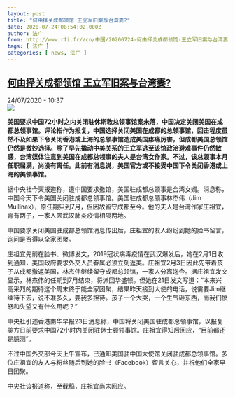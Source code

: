 ```yaml
---
layout: post
title: "何由择关成都领馆 王立军旧案与台湾妻?"
date: 2020-07-24T08:54:02.000Z
author: 法广
from: http://www.rfi.fr//cn/中国/20200724-何由择关成都领馆-王立军旧案与台湾妻
tags: [ 法广 ]
categories: [ news, 法广 ]
---
```

<!--1595580842000-->
[何由择关成都领馆 王立军旧案与台湾妻?](http://www.rfi.fr//cn/%E4%B8%AD%E5%9B%BD/20200724-%E4%BD%95%E7%94%B1%E6%8B%A9%E5%85%B3%E6%88%90%E9%83%BD%E9%A2%86%E9%A6%86-%E7%8E%8B%E7%AB%8B%E5%86%9B%E6%97%A7%E6%A1%88%E4%B8%8E%E5%8F%B0%E6%B9%BE%E5%A6%BB)
------

<div>
<div>24/07/2020 - 10:37</div><img src="https://s.rfi.fr/media/display/f38d4628-cd7e-11ea-b275-005056bf87d6/w:310/p:16x9/e277aed23d2c00587472aa39bf219634e8675d5a.jpg"><p><strong>美国要求中国72小时之内关闭驻休斯敦总领事馆案未落，中国决定关闭美国在成都总领事馆。评论指作为报复，中国选择关闭美国在成都的总领事馆，回击程度虽然不及如果下令关闭香港或上海的总领事馆造成美国疼痛厉害，但成都美国总领馆仍然是微妙选择。除了早先撬动中美关系的王立军逃至该馆政治避难事件仍然敏感，台湾媒体注意到美国在成都总领事的夫人是台湾女作家。不过，该总领事本月任职届满，尚没有离任。此前有消息说，美国官方或不接受中国下令关闭香港或上海的美领事馆。</strong></p><div class="t-content__body u-clearfix"><div class="m-interstitial"></div><p>据中央社今天报道称，遭中国要求撤馆，美国驻成都总领事是台湾女婿。消息称，中国今天下令美国关闭驻成都总领事馆。美国驻成都总领事林杰伟（Jim Mullinax），原任期只到7月，但因故留守成都至今。他的夫人是台湾作家庄祖宜，育有两子，一家人因武汉肺炎疫情相隔两地。</p><p>中国要求关闭美国驻成都总领馆消息传出后，庄祖宜的友人纷纷到她的脸书留言，询问是否得以全家团聚。</p><p>庄祖宜先前在脸书、微博发文，2019冠状病毒疫情在武汉爆发后，她在2月1日收到通知，美国政府要求外交人员眷属必须立刻返美。庄祖宜2月3日因此先带着孩子从成都撤返美国，林杰伟继续留守成都总领馆，一家人分离迄今。据庄祖宜发文显示，林杰伟的任期到7月结束，将派回华盛顿。但她在21日发文写道：“本来兴高采烈的期待这个周末终于能全家团聚，结果昨天接到大使的电话，说需要Jim继续待下去，说不准多久，要我多担待。孩子一个大哭，一个生气砸东西，而我们愤怒和失望又有什么用呢？”</p><p>中央社引述香港南华早报23日消息称，中国将关闭美国驻成都总领事馆，以报复美方日前要求中国72小时内关闭驻休士顿领事馆。庄祖宜得知后回应，“目前都还是臆测”。</p><p>不过中国外交部今天上午宣布，已通知美国驻中国大使馆关闭驻成都总领事馆。多位庄祖宜的友人与粉丝随后到她的脸书（Facebook）留言关心，并祝他们全家早日团聚。</p><p>中央社该报道称，至截稿，庄祖宜尚未回应。</p><div class="o-self-promo o-self-promo--nl o-self-promo--hidden" data-selfpromo-newsletter></div><div class="o-self-promo o-self-promo--app o-self-promo--hidden" data-selfpromo-app></div></div>
</div>
